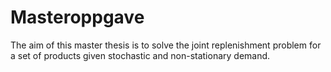 # Masteroppgave
 
The aim of this master thesis is to solve the joint replenishment problem for a set of products given stochastic and non-stationary demand. 
